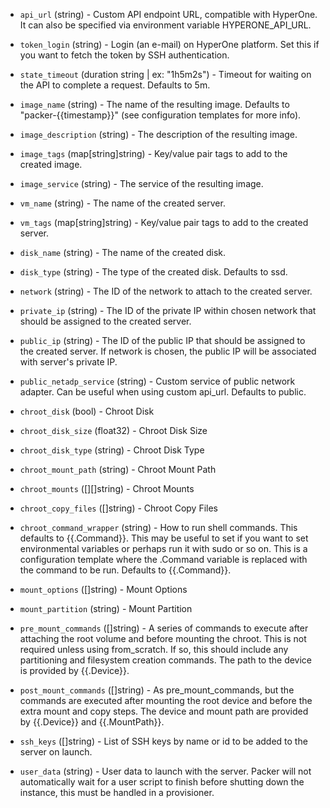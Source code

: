 <!-- Code generated from the comments of the Config struct in builder/hyperone/config.go; DO NOT EDIT MANUALLY -->

-   `api_url` (string) - Custom API endpoint URL, compatible with HyperOne.
    It can also be specified via environment variable HYPERONE_API_URL.
    
-   `token_login` (string) - Login (an e-mail) on HyperOne platform. Set this
    if you want to fetch the token by SSH authentication.
    
-   `state_timeout` (duration string | ex: "1h5m2s") - Timeout for waiting on the API to complete
    a request. Defaults to 5m.
    
-   `image_name` (string) - The name of the resulting image. Defaults to
    "packer-{{timestamp}}"
    (see configuration templates for more info).
    
-   `image_description` (string) - The description of the resulting image.
    
-   `image_tags` (map[string]string) - Key/value pair tags to
    add to the created image.
    
-   `image_service` (string) - The service of the resulting image.
    
-   `vm_name` (string) - The name of the created server.
    
-   `vm_tags` (map[string]string) - Key/value pair tags to
    add to the created server.
    
-   `disk_name` (string) - The name of the created disk.
    
-   `disk_type` (string) - The type of the created disk. Defaults to ssd.
    
-   `network` (string) - The ID of the network to attach to the created server.
    
-   `private_ip` (string) - The ID of the private IP within chosen network
    that should be assigned to the created server.
    
-   `public_ip` (string) - The ID of the public IP that should be assigned to
    the created server. If network is chosen, the public IP will be associated
    with server's private IP.
    
-   `public_netadp_service` (string) - Custom service of public network adapter.
    Can be useful when using custom api_url. Defaults to public.
    
-   `chroot_disk` (bool) - Chroot Disk
-   `chroot_disk_size` (float32) - Chroot Disk Size
-   `chroot_disk_type` (string) - Chroot Disk Type
-   `chroot_mount_path` (string) - Chroot Mount Path
-   `chroot_mounts` ([][]string) - Chroot Mounts
-   `chroot_copy_files` ([]string) - Chroot Copy Files
-   `chroot_command_wrapper` (string) - How to run shell commands. This defaults to {{.Command}}. This may be
    useful to set if you want to set environmental variables or perhaps run
    it with sudo or so on. This is a configuration template where the
    .Command variable is replaced with the command to be run. Defaults to
    {{.Command}}.
    
-   `mount_options` ([]string) - Mount Options
-   `mount_partition` (string) - Mount Partition
-   `pre_mount_commands` ([]string) - A series of commands to execute after attaching the root volume and
    before mounting the chroot. This is not required unless using
    from_scratch. If so, this should include any partitioning and filesystem
    creation commands. The path to the device is provided by {{.Device}}.
    
-   `post_mount_commands` ([]string) - As pre_mount_commands, but the commands are executed after mounting the
    root device and before the extra mount and copy steps. The device and
    mount path are provided by {{.Device}} and {{.MountPath}}.
    
-   `ssh_keys` ([]string) - List of SSH keys by name or id to be added
    to the server on launch.
    
-   `user_data` (string) - User data to launch with the server. Packer will not
    automatically wait for a user script to finish before shutting down the
    instance, this must be handled in a provisioner.
    